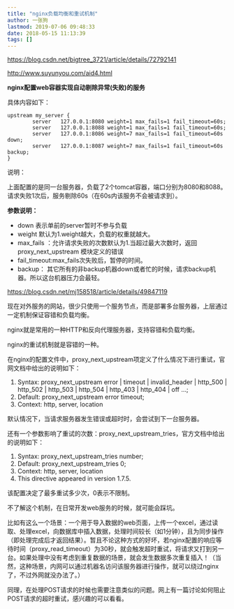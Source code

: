 ```yaml
---
title: "nginx负载均衡和重试机制"
author: 一张狗
lastmod: 2019-07-06 09:48:33
date: 2018-05-15 11:13:39
tags: []
---
```



https://blog.csdn.net/bigtree_3721/article/details/72792141

http://www.suyunyou.com/aid4.html

**nginx配置web容器实现自动剔除异常(失败)的服务**

具体内容如下：

```
upstream my_server {
    	server   127.0.0.1:8080 weight=1 max_fails=1 fail_timeout=60s;
    	server   127.0.0.1:8088 weight=1 max_fails=1 fail_timeout=60s;
        server   127.0.0.1:8086 weight=7 max_fails=1 fail_timeout=60s down;
    	server   127.0.0.1:8087 weight=7 max_fails=1 fail_timeout=60s backup;
}
```

说明：

上面配置的是同一台服务器，负载了2个tomcat容器，端口分别为8080和8088。请求失败1次后，服务剔除60s（在60s内该服务不会被请求到）。

**参数说明：**

- down 表示单前的server暂时不参与负载
- weight 默认为1.weight越大，负载的权重就越大。
- max_fails ：允许请求失败的次数默认为1.当超过最大次数时，返回proxy_next_upstream 模块定义的错误
- fail_timeout:max_fails次失败后，暂停的时间。
- backup： 其它所有的非backup机器down或者忙的时候，请求backup机器。所以这台机器压力会最轻。

https://blog.csdn.net/mj158518/article/details/49847119

现在对外服务的网站，很少只使用一个服务节点，而是部署多台服务器，上层通过一定机制保证容错和负载均衡。

nginx就是常用的一种HTTP和反向代理服务器，支持容错和负载均衡。

nginx的重试机制就是容错的一种。

在nginx的配置文件中，proxy_next_upstream项定义了什么情况下进行重试，官网文档中给出的说明如下：

1. Syntax: proxy_next_upstream error | timeout | invalid_header | http_500 | http_502 | http_503 | http_504 | http_403 | http_404 | off …;
2. Default:    proxy_next_upstream error timeout;
3. Context:    http, server, location

默认情况下，当请求服务器发生错误或超时时，会尝试到下一台服务器。

还有一个参数影响了重试的次数：proxy_next_upstream_tries，官方文档中给出的说明如下：

1. Syntax: proxy_next_upstream_tries number;
2. Default:    proxy_next_upstream_tries 0;
3. Context:    http, server, location
4. This directive appeared in version 1.7.5.

该配置决定了最多重试多少次，0表示不限制。

不了解这个机制，在日常开发web服务的时候，就可能会踩坑。

比如有这么一个场景：一个用于导入数据的web页面，上传一个excel，通过读取、处理excel，向数据库中插入数据，处理时间较长（如1分钟），且为同步操作（即处理完成后才返回结果）。暂且不论这种方式的好坏，若nginx配置的响应等待时间（proxy_read_timeout）为30秒，就会触发超时重试，将请求又打到另一台。如果处理中没有考虑到重复数据的场景，就会发生数据多次重复插入！（当然，这种场景，内网可以通过机器名访问该服务器进行操作，就可以绕过nginx了，不过外网就没办法了。）

同理，在处理POST请求的时候也需要注意类似的问题。网上有一篇讨论如何阻止POST请求的超时重试，感兴趣的可以看看。


